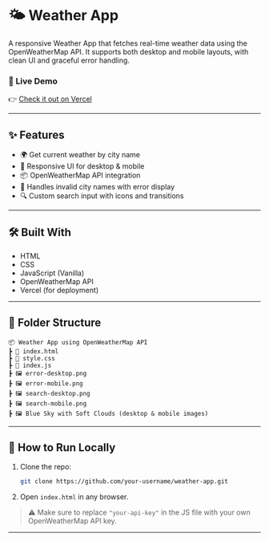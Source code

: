 # 🌤️ Weather App

A responsive Weather App that fetches real-time weather data using the OpenWeatherMap API. It supports both desktop and mobile layouts, with clean UI and graceful error handling.

### 🔗 Live Demo
👉 [Check it out on Vercel](https://weather-app-one-roan-46.vercel.app/)

---

## ✨ Features

- 🌍 Get current weather by city name
- 📱 Responsive UI for desktop & mobile
- 📦 OpenWeatherMap API integration
- 🚫 Handles invalid city names with error display
- 🔍 Custom search input with icons and transitions

---

## 🛠️ Built With

- HTML
- CSS
- JavaScript (Vanilla)
- OpenWeatherMap API
- Vercel (for deployment)

---

## 📁 Folder Structure

```
📦 Weather App using OpenWeatherMap API
┣ 📄 index.html
┣ 📄 style.css
┣ 📄 index.js
┣ 🖼️ error-desktop.png
┣ 🖼️ error-mobile.png
┣ 🖼️ search-desktop.png
┣ 🖼️ search-mobile.png
┣ 🖼️ Blue Sky with Soft Clouds (desktop & mobile images)
```

---

## 🚀 How to Run Locally

1. Clone the repo:
   ```bash
   git clone https://github.com/your-username/weather-app.git
   ```
2. Open `index.html` in any browser.

> ⚠️ Make sure to replace `"your-api-key"` in the JS file with your own OpenWeatherMap API key.

---